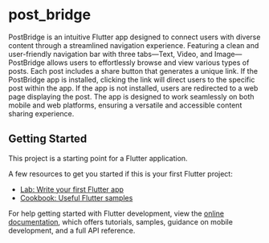 # post_bridge

PostBridge is an intuitive Flutter app designed to connect users with diverse content through a streamlined navigation experience. Featuring a clean and user-friendly navigation bar with three tabs—Text, Video, and Image—PostBridge allows users to effortlessly browse and view various types of posts. Each post includes a share button that generates a unique link. If the PostBridge app is installed, clicking the link will direct users to the specific post within the app. If the app is not installed, users are redirected to a web page displaying the post. The app is designed to work seamlessly on both mobile and web platforms, ensuring a versatile and accessible content sharing experience.

## Getting Started

This project is a starting point for a Flutter application.

A few resources to get you started if this is your first Flutter project:

- [Lab: Write your first Flutter app](https://docs.flutter.dev/get-started/codelab)
- [Cookbook: Useful Flutter samples](https://docs.flutter.dev/cookbook)

For help getting started with Flutter development, view the
[online documentation](https://docs.flutter.dev/), which offers tutorials,
samples, guidance on mobile development, and a full API reference.
